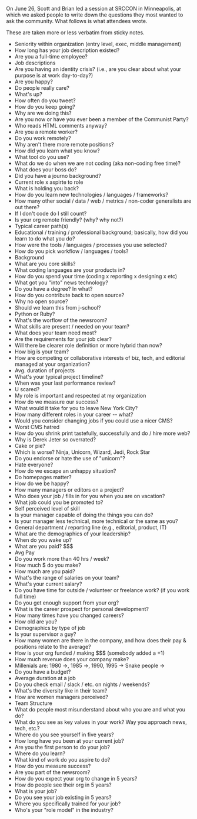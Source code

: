 On June 26, Scott and Brian led a session at SRCCON in Minneapolis, at which we asked people to write down the questions they most wanted to ask the community. What follows is what attendees wrote. 

These are taken more or less verbatim from sticky notes.

- Seniority within organization (entry level, exec, middle management)
- How long has your job description existed?
- Are you a full-time employee?
- Job descriptions
- Are you having an identity crisis? (i.e., are you clear about what your purpose is at work day-to-day?)
- Are you happy?
- Do people really care?
- What's up?
- How often do you tweet?
- How do you keep going?
- Why are we doing this?
- Are you now or have you ever been a member of the Communist Party?
- Who reads HTML comments anyway?
- Are you a remote worker?
- Do you work remotely?
- Why aren't there more remote positions?
- How did you learn what you know?
- What tool do you use?
- What do we do when we are not coding (aka non-coding free time)?
- What does your boss do?
- Did you have a journo background?
- Current role x aspirte to role
- What is holding you back?
- How do you learn new technologies / languages / frameworks?
- How many other social / data / web / metrics / non-coder generalists are out there?
- If I don't code do I still count?
- Is your org remote friendly? (why? why not?)
- Typical career path(s)
- Educational / training / professional background; basically, how did you learn to do what you do?
- How were the tools / languages / processes you use selected?
- How do you pick workflow / languages / tools?
- Background
- What are you core skills?
- What coding languages are your products in?
- How do you spend your time (coding x reporting x designing x etc)
- What got you "into" news technology?
- Do you have a degree? In what?
- How do you contribute back to open source?
- Why no open source?
- Should we learn this from j-school?
- Python or Ruby?
- What's the worflow of the newsroom?
- What skills are present / needed on your team?
- What does your team need most?
- Are the requirements for your job clear?
- Will there be clearer role definition or more hybrid than now?
- How big is your team?
- How are competing or collaborative interests of biz, tech, and editorial managed at your organization?
- Avg. duration of projects
- What's your typical project timeline?
- When was your last performance review?
- U scared?
- My role is important and respected at my organization
- How do we measure our success?
- What would it take for you to leave New York City?
- How many different roles in your career -- what?
- Would you consider changing jobs if you could use a nicer CMS?
- Worst CMS hatred
- How do you shrink print tastefully, successfully and do / hire more web?
- Why is Derek Jeter so overrated?
- Cake or pie?
- Which is worse? Ninja, Unicorn, Wizard, Jedi, Rock Star
- Do you endorse or hate the use of "unicorn"?
- Hate everyone?
- How do we escape an unhappy situation?
- Do homepages matter?
- How do we be happy?
- How many managers or editors on a project?
- Who does your job / fills in for you when you are on vacation?
- What job could you be promoted to?
- Self perceived level of skill
- Is your manager capable of doing the things you can do?
- Is your manager less technical, more technical or the same as you?
- General department / reporting line (e.g., editorial, product, IT)
- What are the demographics of your leadership?
- When do you wake up?
- What are you paid? $$$
- Avg Pay
- Do you work more than 40 hrs / week?
- How much $ do you make?
- How much are you paid?
- What's the range of salaries on your team?
- What's your current salary?
- Do you have time for outside / volunteer or freelance work? (if you work full time)
- Do you get enough support from your org?
- What is the career prospect for personal development?
- How many times have you changed careers?
- How old are you?
- Demographics by type of job
- Is your supervisor a guy?
- How many women are there in the company, and how does their pay & positions relate to the average?
- How is  your org funded / making $$$ (somebody added a +1)
- How much revenue does your company make?
- Millenials are: 1980 ->, 1985 ->, 1990, 1995 -> Snake people ->
- Do you have a budget?
- Average duration at a job
- Do you check email / slack / etc. on nights / weekends?
- What's the diversity like in their team?
- How are women managers perceived?
- Team Structure
- What do people most misunderstand about who you are and what you do?
- What do you see as key values in your work? Way you approach news, tech, etc.?
- Where do you see yourself in five years?
- How long have you been at your current job?
- Are you the first person to do your job?
- Where do you learn?
- What kind of work do you aspire to do?
- How do you measure success?
- Are you part of the newsroom?
- How do you expect your org to change in 5 years?
- How do people see their org in 5 years?
- What is your job?
- Do you see your job existing in 5 years?
- Where you specifically trained for your job?
- Who's your "role model" in the industry?
